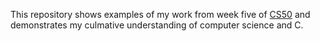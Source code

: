 This repository shows examples of my work from week five of [CS50](https://learning.edx.org/course/course-v1:HarvardX+CS50+X/home?_gl=1*v6frcx*_ga*MTg1Mzc1OTE2My4xNjg1MDA5Nzc4*_ga_D3KS4KMDT0*MTY4OTI0MjY5Ny40OS4xLjE2ODkyNDM1NjQuNDIuMC4w)
and demonstrates my culmative understanding of computer science and C. 
